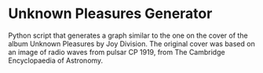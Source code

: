 # Unknown Pleasures Generator
Python script that generates a graph similar to the one on the cover of the album Unknown Pleasures by Joy Division. The original cover was based on an image of radio waves from pulsar CP 1919, from The Cambridge Encyclopaedia of Astronomy.
